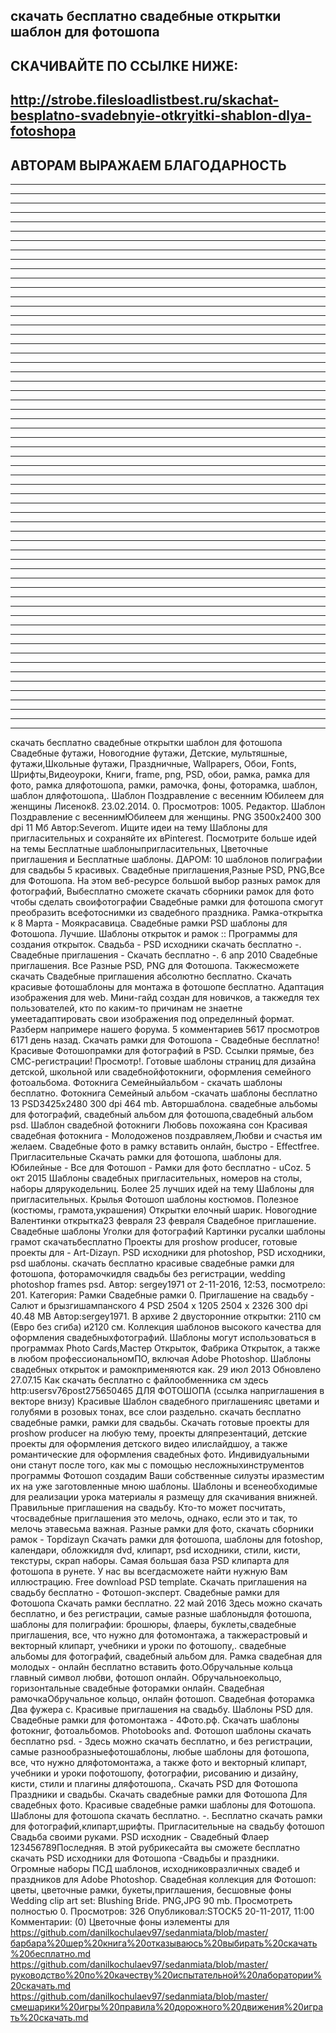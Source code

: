 скачать бесплатно свадебные открытки шаблон для фотошопа
--------------------------------------------------
СКАЧИВАЙТЕ ПО ССЫЛКЕ НИЖЕ:
--------------------------------------------------
http://strobe.filesloadlistbest.ru/skachat-besplatno-svadebnyie-otkryitki-shablon-dlya-fotoshopa
--------------------------------------------------
АВТОРАМ ВЫРАЖАЕМ БЛАГОДАРНОСТЬ
--------------------------------------------------
--------------------------------------------------
--------------------------------------------------
--------------------------------------------------
--------------------------------------------------
--------------------------------------------------
--------------------------------------------------
--------------------------------------------------
--------------------------------------------------
--------------------------------------------------
--------------------------------------------------
--------------------------------------------------
--------------------------------------------------
--------------------------------------------------
--------------------------------------------------
--------------------------------------------------
--------------------------------------------------
--------------------------------------------------
--------------------------------------------------
--------------------------------------------------
--------------------------------------------------
--------------------------------------------------
--------------------------------------------------
--------------------------------------------------
--------------------------------------------------
--------------------------------------------------
--------------------------------------------------
--------------------------------------------------
--------------------------------------------------
--------------------------------------------------
--------------------------------------------------
--------------------------------------------------
--------------------------------------------------
--------------------------------------------------
--------------------------------------------------
--------------------------------------------------
--------------------------------------------------
--------------------------------------------------
--------------------------------------------------
--------------------------------------------------
--------------------------------------------------
--------------------------------------------------
--------------------------------------------------
--------------------------------------------------
--------------------------------------------------
--------------------------------------------------
--------------------------------------------------
--------------------------------------------------
--------------------------------------------------
--------------------------------------------------
--------------------------------------------------
--------------------------------------------------
--------------------------------------------------
--------------------------------------------------
--------------------------------------------------
--------------------------------------------------
--------------------------------------------------
--------------------------------------------------
--------------------------------------------------
--------------------------------------------------
скачать бесплатно свадебные открытки шаблон для фотошопа Свадебные футажи, Новогодние футажи, Детские, мультяшные, футажи,Школьные футажи, Праздничные, Wallpapers, Обои, Fonts, Шрифты,Видеоуроки, Книги, frame, png, PSD, обои, рамка, рамка для фото, рамка дляфотошопа, рамки, рамочка, фоны, фоторамка, шаблон, шаблон дляфотошопа,. Шаблон Поздравление с весенним Юбилеем для женщины  Лисенок8. 23.02.2014. 0. Просмотров: 1005. Редактор. Шаблон Поздравление с весеннимЮбилеем для женщины. PNG  3500х2400  300 dpi  11 Мб Автор:Severom. Ищите идеи на тему Шаблоны для пригласительных и сохраняйте их вPinterest.  Посмотрите больше идей на темы Бесплатные шаблоныпригласительных, Цветочные приглашения и Бесплатные шаблоны. ДАРОМ: 10 шаблонов полиграфии для свадьбы  5 красивых. Свадебные приглашения,Разные PSD, PNG,Все для Фотошопа. На этом веб-ресурсе большой выбор разных рамок для фотографий, Выбесплатно сможете скачать сборники рамок для фото чтобы сделать своифотографии  Свадебные рамки для фотошопа смогут преобразить всефотоснимки из свадебного праздника.  Рамка-открытка к 8 Марта - Моякрасавица. Свадебные рамки PSD шаблоны для Фотошопа. Лучшие. Шаблоны открыток и рамок :: Программы для создания открыток. Свадьба - PSD исходники скачать бесплатно -. Свадебные приглашения - Скачать бесплатно  -. 6 апр 2010  Свадебные приглашения. Все Разные PSD, PNG для Фотошопа. Такжесможете скачать Свадебные приглашения абсолютно бесплатно.
Скачать красивые фотошаблоны для монтажа в фотошопе бесплатно. Адаптация изображения для web. Мини-гайд создан для новичков, а такжедля тех пользователей, кто по каким-то причинам не знаетне умеетадаптировать свои изображения под определнный формат. Разберм напримере нашего форума. 5 комментариев 5617 просмотров 6171 день назад. Скачать рамки для Фотошопа - Свадебные бесплатно! Красивые Фотошопрамки для фотографий в PSD. Ссылки прямые, без СМС-регистрации! Просмотр!. Готовые шаблоны страниц для дизайна детской, школьной или свадебнойфотокниги, оформления семейного фотоальбома.  Фотокнига Семейныйальбом - скачать шаблоны бесплатно. Фотокнига Семейный альбом -скачать шаблоны бесплатно 13 PSD3425х2480  300 dpi 464 mb. Авторшаблона. свадебные альбомы для фотографий, свадебный альбом для фотошопа,свадебный альбом psd.  Шаблон свадебной фотокниги  Любовь похожаяна сон  Красивая свадебная фотокнига - Молодоженов поздравляем,Любви и счастья им желаем. Свадебные фото в рамку вставить онлайн, быстро - Effectfree. Пригласительные  Скачать рамки для фотошопа, шаблоны для. Юбилейные - Все для Фотошоп - Рамки для фото бесплатно - uCoz. 5 окт 2015  Шаблоны свадебных пригласительных, номеров на столы, наборы длярукодельниц. Более 25 лучших идей на тему Шаблоны для пригласительных. Крылья Фотошоп  шаблоны костюмов. Полезное (костюмы, грамота,украшения)  Открытки  елочный шарик. Новогодние  Валентинки  открытка23 февраля 23 февраля  Свадебное приглашение. Свадебные шаблоны Уголки для фотографий  Картинки русалки  шаблоны грамот скачатьбесплатно
Проекты для proshow producer, готовые проекты для  - Art-Dizayn. PSD исходники для photoshop, PSD исходники, psd шаблоны. скачать бесплатно красивые свадебные рамки для фотошопа, фоторамочкидля свадьбы без регистрации, wedding photoshop frames psd. Автор: sergey1971 от 2-11-2016, 12:53, посмотрело: 201. Категория: Рамки Свадебные рамки  0. Приглашение на свадьбу - Салют и брызгишампанского 4 PSD  2504 x 1205  2504 x 2326  300 dpi  40.48 MB Автор:sergey1971. В архиве 2 двусторонние открытки: 2110 см (Евро без сгиба) и2120 см. Коллекция шаблонов высокого качества для оформления свадебныхфотографий. Шаблоны могут использоваться в программах Photo Cards,Мастер Открыток, Фабрика Открыток, а также в любом профессиональномПО, включая Adobe Photoshop. Шаблоны свадебных открыток и рамокприменяются как. 29 июл 2013  Обновлено 27.07.15 Как скачать бесплатно с файлообменника см здесь http:usersv76post275650465 ДЛЯ ФОТОШОПА (ссылка наприглашения в векторе внизу) Красивые  Шаблон свадебного приглашенияс цветами и голубями в розовых тонах, все слои раздельно. скачать бесплатно свадебные рамки, рамки для свадьбы. Скачать готовые проекты для proshow producer на любую тему, проекты дляпрезентаций, детские проекты для оформления детского видео илислайдшоу, а также романтические для оформления свадебных фото. Индивидуальными они станут после того, как мы с помощью несложныхинструментов программы Фотошоп создадим Ваши собственные силуэты иразместим их на уже заготовленные мною шаблоны. Шаблоны и всенеобходимые для реализации урока материалы я размещу для скачивания внижней. Правильные приглашения на свадьбу. Кто-то может посчитать, чтосвадебные приглашения  это мелочь, однако, если это и так, то мелочь этавесьма важная. Разные рамки для фото, скачать сборники рамок - Topdizayn
Скачать рамки для фотошопа, шаблоны для fotoshop, календари, обложкидля dvd, клипарт, psd исходники, стили, кисти, текстуры, скрап наборы. Самая большая база PSD клипарта для фотошопа в рунете. У нас вы всегдасможете найти нужную Вам иллюстрацию. Free download PSD template. Скачать приглашения на свадьбу бесплатно  - Фотошоп-эксперт. Свадебные рамки для Фотошопа  Скачать рамки бесплатно. 22 май 2016  Здесь можно скачать бесплатно, и без регистрации, самые разные шаблоныдля фотошопа, шаблоны для полиграфии: брошюры, флаеры, буклеты,свадебные приглашения, все, что нужно для фотомонтажа, а такжерастровый и векторный клипарт, учебники и уроки по фотошопу,. свадебные альбомы для фотографий, свадебный альбом для. Рамка свадебная для молодых - онлайн бесплатно вставить фото.Обручальные кольца главный символ любви, фотошоп онлайн. Обручальноекольцо, горизонтальные свадебные фоторамки онлайн. Свадебная рамочкаОбручальное кольцо, онлайн фотошоп. Свадебная фоторамка Два фужера с. Красивые приглашения на свадьбу. Шаблоны PSD для. Свадебные рамки для фотомонтажа - 4Фото.рф. Скачать шаблоны фотокниг, фотоальбомов. Photobooks and. Фотошоп шаблоны скачать бесплатно psd. -
Здесь можно скачать бесплатно, и без регистрации, самые разнообразныефотошаблоны, любые шаблоны для фотошопа, все, что нужно дляфотомонтажа, а также фото и векторный клипарт, учебники и уроки пофотошопу, фотографии, рисованию и дизайну, кисти, стили и плагины дляфотошопа,. Скачать PSD для Фотошопа  Праздники и свадьбы. Скачать свадебные рамки для Фотошопа  Для свадебных фото. Красивые свадебные рамки шаблоны для Фотошопа. Шаблоны для фотошопа скачать бесплатно. -. Бесплатно скачать рамки для фотографий,клипарт,шрифты. Пригласительные на свадьбу фотошоп  Свадьба своими руками. PSD исходник - Свадебный Флаер  123456789Последняя. В этой рубрикесайта вы сможете бесплатно скачать PSD исходники для Фотошопа -Свадьбы и праздники. Огромные наборы ПСД шаблонов, исходниковразличных свадеб и праздников для Adobe Photoshop. Свадебная коллекция для Фотошоп: цветы, цветочные рамки, букеты,приглашения, бесшовные фоны  Wedding clip art set: Blushing Bride. PNG,JPG  90 mb. Просмотреть полностью 0. Просмотров: 326  Опубликовал:STOCK5  20-11-2017, 11:00 Комментарии: (0)  Цветочные фоны иэлементы для
https://github.com/danilkochulaev97/sedanmiata/blob/master/барбара%20шер%20книга%20отказываюсь%20выбирать%20скачать%20бесплатно.md
https://github.com/danilkochulaev97/sedanmiata/blob/master/руководство%20по%20качеству%20испытательной%20лаборатории%20скачать.md
https://github.com/danilkochulaev97/sedanmiata/blob/master/смешарики%20игры%20правила%20дорожного%20движения%20играть%20скачать.md